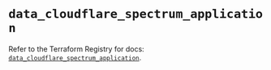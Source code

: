 # `data_cloudflare_spectrum_application`

Refer to the Terraform Registry for docs: [`data_cloudflare_spectrum_application`](https://registry.terraform.io/providers/cloudflare/cloudflare/5.8.2/docs/data-sources/spectrum_application).
